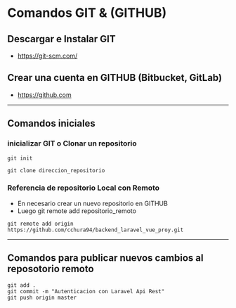 # Comandos GIT & (GITHUB)
## Descargar e Instalar GIT
- https://git-scm.com/
## Crear una cuenta en GITHUB (Bitbucket, GitLab)
- https://github.com
-----
## Comandos iniciales
### inicializar GIT o Clonar un repositorio
```
git init

git clone direccion_repositorio
```
### Referencia de repositorio Local con Remoto
- En necesario crear un nuevo repositorio en GITHUB
- Luego git remote add repositorio_remoto
```
git remote add origin https://github.com/cchura94/backend_laravel_vue_proy.git
```
----
## Comandos para publicar nuevos cambios al reposotorio remoto
```
git add .
git commit -m "Autenticacion con Laravel Api Rest"
git push origin master
```
